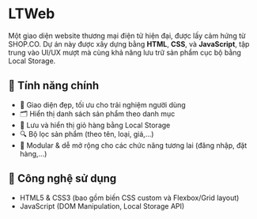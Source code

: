 # LTWeb

Một giao diện website thương mại điện tử hiện đại, được lấy cảm hứng từ SHOP.CO. Dự án này được xây dựng bằng **HTML**, **CSS**, và **JavaScript**, tập trung vào UI/UX mượt mà cùng khả năng lưu trữ sản phẩm cục bộ bằng Local Storage.

## 🚀 Tính năng chính

- 🎨 Giao diện đẹp, tối ưu cho trải nghiệm người dùng
- 🗂️ Hiển thị danh sách sản phẩm theo danh mục
- 🛒 Lưu và hiển thị giỏ hàng bằng Local Storage
- 🔍 Bộ lọc sản phẩm (theo tên, loại, giá,...)
- 🧩 Modular & dễ mở rộng cho các chức năng tương lai (đăng nhập, đặt hàng,...)

## 🧱 Công nghệ sử dụng

- HTML5 & CSS3 (bao gồm biến CSS custom và Flexbox/Grid layout)
- JavaScript (DOM Manipulation, Local Storage API)
